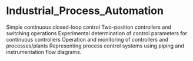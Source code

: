 # Industrial_Process_Automation
Simple continuous closed-loop control Two-position controllers and switching operations Experimental determination of control parameters for continuous controllers Operation and monitoring of controllers and processes/plants Representing process control systems using piping and instrumentation flow diagrams.
